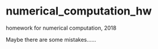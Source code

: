 # numerical_computation_hw
homework for numerical computation, 2018

Maybe there are some mistakes......

